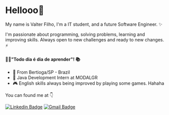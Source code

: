 # Hellooo👋

My name is Valter Filho, I'm a IT student, and a future Software Engineer. ✨

I'm passionate about programming, solving problems, learning and improving skills. Always open to new challenges and ready to new changes. ⚡


#### 👨‍💻"Todo dia é dia de aprender"! 📚

- 🏡 From Bertioga/SP - Brazil
-  🧩 Java Development Intern at MODALGR
- 🎮 English skills always being improved by playing some games. Hahaha

You can found me at 👇

[![Linkedin Badge](https://img.shields.io/badge/-vsilvasouzaf-FF0000?style=flat-square&logo=Linkedin&logoColor=white&link=https://www.linkedin.com/in/vsilvasouzaf/)](https://www.linkedin.com/in/vsilvasouzaf/) [![Gmail Badge](https://img.shields.io/badge/-vsilvasouzaf98@gmail.com-FF0000?style=flat-square&logo=Gmail&logoColor=white&link=mailto:vsilvasouzaf98@gmail.com)](mailto:vsilvasouzaf98@gmail.com)
